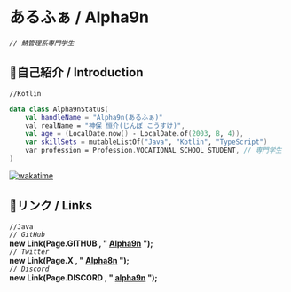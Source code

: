 #  あるふぁ / Alpha9n

*`// 鯖管理系専門学生`*  

## 🔷自己紹介 / Introduction
`//Kotlin`
```kotlin
data class Alpha9nStatus(
    val handleName = "Alpha9n(あるふぁ)"
    val realName = "神保 恒介(じんぼ こうすけ)",
    val age = (LocalDate.now() - LocalDate.of(2003, 8, 4)),
    var skillSets = mutableListOf("Java", "Kotlin", "TypeScript")
    var profession = Profession.VOCATIONAL_SCHOOL_STUDENT, // 専門学生
)
```
[![wakatime](https://wakatime.com/badge/user/67e37f65-b3fd-43f9-9bdd-ad6486cabfc8.svg)](https://wakatime.com/@67e37f65-b3fd-43f9-9bdd-ad6486cabfc8)

## 🔗リンク / Links

`//Java`  
*`// GitHub`*  
**new Link(Page.GITHUB , " [Alpha9n](https://github.com/Alpha9n) ");**  
*`// Twitter`*  
**new Link(Page.X , " [Alpha8n](https://twitter.com/Alpha8n) ");**  
*`// Discord`*  
**new Link(Page.DISCORD , " [alpha9n](https://discord.gg/user/alpha9n) ");**  
